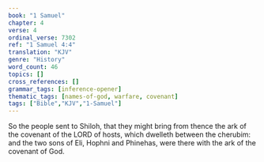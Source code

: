 ```yaml
---
book: "1 Samuel"
chapter: 4
verse: 4
ordinal_verse: 7302
ref: "1 Samuel 4:4"
translation: "KJV"
genre: "History"
word_count: 46
topics: []
cross_references: []
grammar_tags: [inference-opener]
thematic_tags: [names-of-god, warfare, covenant]
tags: ["Bible","KJV","1-Samuel"]
---
```

So the people sent to Shiloh, that they might bring from thence the ark of the covenant of the LORD of hosts, which dwelleth between the cherubim: and the two sons of Eli, Hophni and Phinehas, were there with the ark of the covenant of God.
